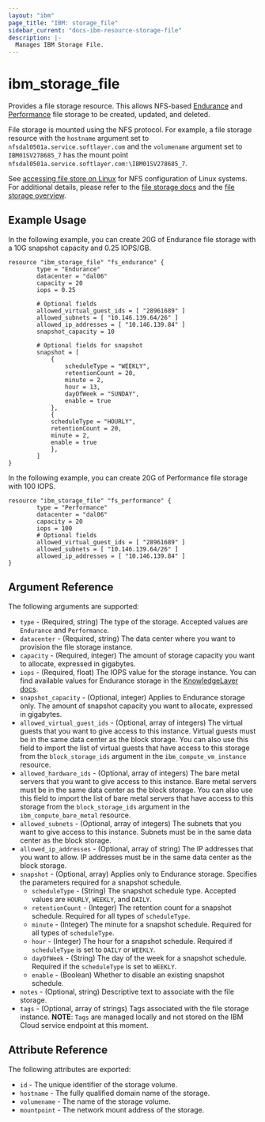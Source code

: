 ```yaml
---
layout: "ibm"
page_title: "IBM: storage_file"
sidebar_current: "docs-ibm-resource-storage-file"
description: |-
  Manages IBM Storage File.
---
```


# ibm\_storage_file

Provides a file storage resource. This allows NFS-based [Endurance](https://knowledgelayer.softlayer.com/topic/endurance-storage) and [Performance](https://knowledgelayer.softlayer.com/topic/performance-storage) file storage to be created, updated, and deleted.

File storage is mounted using the NFS protocol. For example, a file storage resource with the `hostname` argument set to `nfsdal0501a.service.softlayer.com` and the `volumename` argument set to ` IBM01SV278685_7` has the mount point `nfsdal0501a.service.softlayer.com:\IBM01SV278685_7`.

See [accessing file store on Linux](https://knowledgelayer.softlayer.com/procedure/accessing-file-storage-linux) for NFS configuration of Linux systems. For additional details, please refer to the [file storage docs](https://knowledgelayer.softlayer.com/topic/file-storage) and the [file storage overview](http://www.softlayer.com/file-storage).

## Example Usage

In the following example, you can create 20G of Endurance file storage with a 10G snapshot capacity and 0.25 IOPS/GB.

```hcl
resource "ibm_storage_file" "fs_endurance" {
        type = "Endurance"
        datacenter = "dal06"
        capacity = 20
        iops = 0.25

        # Optional fields
        allowed_virtual_guest_ids = [ "28961689" ]
        allowed_subnets = [ "10.146.139.64/26" ]
        allowed_ip_addresses = [ "10.146.139.84" ]
        snapshot_capacity = 10  

        # Optional fields for snapshot
        snapshot = [
      		{
    			scheduleType = "WEEKLY",
    			retentionCount = 20,
    			minute = 2,
    			hour = 13,
    			dayOfWeek = "SUNDAY",
    			enable = true
      		},
      		{
      		scheduleType = "HOURLY",
      		retentionCount = 20,
      		minute = 2,
      		enable = true
      		},
       	]		
}

```

In the following example, you can create 20G of Performance file storage with 100 IOPS.

```hcl
resource "ibm_storage_file" "fs_performance" {
        type = "Performance"
        datacenter = "dal06"
        capacity = 20
        iops = 100
        # Optional fields
        allowed_virtual_guest_ids = [ "28961689" ]
        allowed_subnets = [ "10.146.139.64/26" ]
        allowed_ip_addresses = [ "10.146.139.84" ]
}
```

## Argument Reference

The following arguments are supported:

* `type` - (Required, string) The type of the storage. Accepted values are `Endurance` and `Performance`.
* `datacenter` - (Required, string) The data center where you want to provision the file storage instance.
* `capacity` - (Required, integer) The amount of storage capacity you want to allocate, expressed in gigabytes.
* `iops` - (Required, float) The IOPS value for the storage instance. You can find available values for Endurance storage in the [KnowledgeLayer docs](https://knowledgelayer.softlayer.com/learning/introduction-endurance-storage).
* `snapshot_capacity` - (Optional, integer) Applies to Endurance storage only. The amount of snapshot capacity you want to allocate, expressed in gigabytes.
* `allowed_virtual_guest_ids` - (Optional, array of integers) The virtual guests that you want to give access to this instance. Virtual guests must be in the same data center as the block storage. You can also use this field to import the list of virtual guests that have access to this storage from the `block_storage_ids` argument in the `ibm_compute_vm_instance` resource.
* `allowed_hardware_ids` - (Optional, array of integers) The bare metal servers that you want to give access to this instance. Bare metal servers must be in the same data center as the block storage. You can also use this field to import the list of bare metal servers that have access to this storage from the `block_storage_ids` argument in the `ibm_compute_bare_metal` resource.
* `allowed_subnets` - (Optional, array of integers) The subnets that you want to give access to this instance. Subnets must be in the same data center as the block storage.
* `allowed_ip_addresses` - (Optional, array of string) The IP addresses that you want to allow. IP addresses must be in the same data center as the block storage.
* `snapshot` - (Optional, array) Applies only to Endurance storage. Specifies the parameters required for a snapshot schedule.
    * `scheduleType` - (String) The snapshot schedule type. Accepted values are `HOURLY`, `WEEKLY`, and `DAILY`.
    * `retentionCount` - (Integer) The retention count for a snapshot schedule. Required for all types of `scheduleType`.
    * `minute` - (Integer) The minute for a snapshot schedule. Required for all types of `scheduleType`.
    * `hour` - (Integer) The hour for a snapshot schedule. Required if `scheduleType` is set to `DAILY` or `WEEKLY`.
    * `dayOfWeek` - (String) The day of the week for a snapshot schedule. Required if the `scheduleType` is set to `WEEKLY`.
    * `enable` - (Boolean) Whether to disable an existing snapshot schedule.
* `notes` - (Optional, string) Descriptive text to associate with the file storage.
* `tags` - (Optional, array of strings) Tags associated with the file storage instance.
  **NOTE**: `Tags` are managed locally and not stored on the IBM Cloud service endpoint at this moment.

## Attribute Reference

The following attributes are exported:

* `id` - The unique identifier of the storage volume.
* `hostname` - The fully qualified domain name of the storage.
* `volumename` - The name of the storage volume.
* `mountpoint` - The network mount address of the storage.
